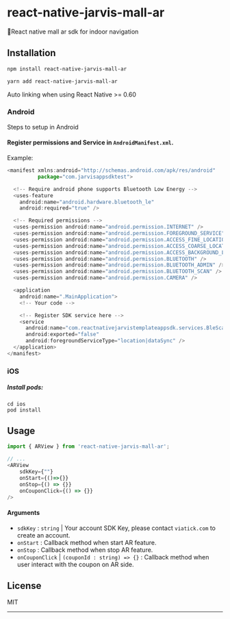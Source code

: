 # react-native-jarvis-mall-ar

React native mall ar sdk for indoor navigation

## Installation

```sh
npm install react-native-jarvis-mall-ar
```
```sh
yarn add react-native-jarvis-mall-ar
```
Auto linking when using React Native >= 0.60


### Android

Steps to setup in Android

#### Register permissions and Service in `AndroidManifest.xml`.

Example:

```js
<manifest xmlns:android="http://schemas.android.com/apk/res/android"
          package="com.jarvisappsdktest">

  <!-- Require android phone supports Bluetooth Low Energy -->
  <uses-feature
    android:name="android.hardware.bluetooth_le"
    android:required="true" />

  <!-- Required permissions -->
  <uses-permission android:name="android.permission.INTERNET" />
  <uses-permission android:name="android.permission.FOREGROUND_SERVICE" />
  <uses-permission android:name="android.permission.ACCESS_FINE_LOCATION" />
  <uses-permission android:name="android.permission.ACCESS_COARSE_LOCATION" />
  <uses-permission android:name="android.permission.ACCESS_BACKGROUND_LOCATION" />
  <uses-permission android:name="android.permission.BLUETOOTH" />
  <uses-permission android:name="android.permission.BLUETOOTH_ADMIN" />
  <uses-permission android:name="android.permission.BLUETOOTH_SCAN" />
  <uses-permission android:name="android.permission.CAMERA" />

  <application
    android:name=".MainApplication">
    <!-- Your code -->

    <!-- Register SDK service here -->
    <service
      android:name="com.reactnativejarvistemplateappsdk.services.BleScannerService"
      android:exported="false"
      android:foregroundServiceType="location|dataSync" />
  </application>
</manifest>
```

### iOS
##### Install pods:

`cd ios` \
`pod install`

## Usage

```js
import { ARView } from 'react-native-jarvis-mall-ar';

// ...
<ARView
    sdkKey={""}
    onStart={()=>{}}
    onStop={() => {}}
    onCouponClick={() => {}}
/>
```

#### Arguments

- `sdkKey` : `string` | Your account SDK Key, please contact `viatick.com` to create an account.
- `onStart` : Callback method when start AR feature.
- `onStop` : Callback method when stop AR feature.
- `onCouponClick` | `(couponId : string) => {}` : Callback method when user interact with the coupon on AR side.

## License

MIT

---

